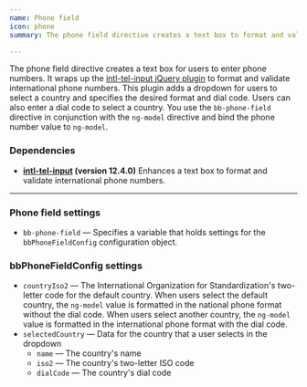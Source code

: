 ```yaml
---
name: Phone field
icon: phone
summary: The phone field directive creates a text box to format and validate international phone numbers.

---
```


The phone field directive creates a text box for users to enter phone numbers. It wraps up the [intl-tel-input jQuery plugin](http://jackocnr.com/intl-tel-input.html) to format and validate international phone numbers. This plugin adds a dropdown for users to select a country and specifies the desired format and dial code. Users can also enter a dial code to select a country. You use the `bb-phone-field` directive in conjunction with the `ng-model` directive and bind the phone number value to `ng-model`.

### Dependencies ###
- **[intl-tel-input](http://jackocnr.com/intl-tel-input.html) (version 12.4.0)** Enhances a text box to format and validate international phone numbers.

---

### Phone field settings ###
- `bb-phone-field` &mdash; Specifies a variable that holds settings for the `bbPhoneFieldConfig` configuration object.

### bbPhoneFieldConfig settings ###
- `countryIso2` &mdash; The International Organization for Standardization's two-letter code for the default country. When users select the default country, the `ng-model` value is formatted in the national phone format without the dial code. When users select another country, the `ng-model` value is formatted in the international phone format with the dial code.
- `selectedCountry` &mdash; Data for the country that a user selects in the dropdown
  - `name` &mdash; The country's name
  - `iso2` &mdash; The country's two-letter ISO code
  - `dialCode` &mdash; The country's dial code
